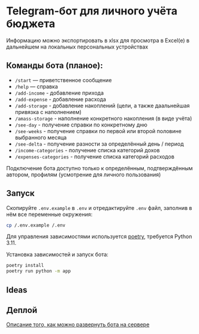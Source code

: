 # Telegram-бот для личного учёта бюджета

Информацию можно экспортировать в xlsx для просмотра в Excel(e) в дальнейшем на локальных персональных устройствах

## Команды бота (планое):

- `/start` — приветственное сообщение
- `/help` — справка
- `/add-income` - добавление прихода
- `/add-expense` - добавление расхода
- `/add-storage` - добавление накоплений (цели, а также даальнейшая привязка с наполнением)
- `/amass-storage` - наполнение конкретного накопления (в виде учёта)
- `/see-day` - получение справки по конкретному дню
- `/see-weeks` - получение справки по первой или второй половине выбранного месяца
- `/see-delta` - получение разности за определённый день / период
- `/income-categories` - получение списка категорий дохов
- `/expenses-categories` - получение списка категорий расходов

Подключение бота доступно только к определённым, подтверждённым автором, профилям (усмотрение для личного пользования)

## Запуск

Скопируйте `.env.example` в `.env` и отредактируйте `.env` файл, заполнив в нём все переменные окружения:

```bash
cp /.env.example /.env
```

Для управления зависимостями используется [poetry](https://python-poetry.org/),
требуется Python 3.11.

Установка зависимостей и запуск бота:

```bash
poetry install
poetry run python -m app
```

## Ideas

## Деплой

[Описание того, как можно развернуть бота на сервере](DEPLOY.md)
